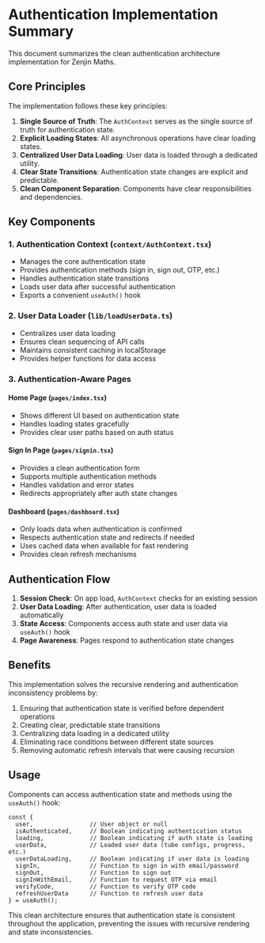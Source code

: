 # Authentication Implementation Summary

This document summarizes the clean authentication architecture implementation for Zenjin Maths. 

## Core Principles

The implementation follows these key principles:

1. **Single Source of Truth**: The `AuthContext` serves as the single source of truth for authentication state.
2. **Explicit Loading States**: All asynchronous operations have clear loading states.
3. **Centralized User Data Loading**: User data is loaded through a dedicated utility.
4. **Clear State Transitions**: Authentication state changes are explicit and predictable.
5. **Clean Component Separation**: Components have clear responsibilities and dependencies.

## Key Components

### 1. Authentication Context (`context/AuthContext.tsx`)

- Manages the core authentication state
- Provides authentication methods (sign in, sign out, OTP, etc.)
- Handles authentication state transitions
- Loads user data after successful authentication
- Exports a convenient `useAuth()` hook

### 2. User Data Loader (`lib/loadUserData.ts`)

- Centralizes user data loading
- Ensures clean sequencing of API calls
- Maintains consistent caching in localStorage
- Provides helper functions for data access

### 3. Authentication-Aware Pages

#### Home Page (`pages/index.tsx`)
- Shows different UI based on authentication state
- Handles loading states gracefully
- Provides clear user paths based on auth status

#### Sign In Page (`pages/signin.tsx`)
- Provides a clean authentication form
- Supports multiple authentication methods
- Handles validation and error states
- Redirects appropriately after auth state changes

#### Dashboard (`pages/dashboard.tsx`)
- Only loads data when authentication is confirmed
- Respects authentication state and redirects if needed
- Uses cached data when available for fast rendering
- Provides clean refresh mechanisms

## Authentication Flow

1. **Session Check**: On app load, `AuthContext` checks for an existing session
2. **User Data Loading**: After authentication, user data is loaded automatically
3. **State Access**: Components access auth state and user data via `useAuth()` hook
4. **Page Awareness**: Pages respond to authentication state changes

## Benefits

This implementation solves the recursive rendering and authentication inconsistency problems by:

1. Ensuring that authentication state is verified before dependent operations
2. Creating clear, predictable state transitions
3. Centralizing data loading in a dedicated utility
4. Eliminating race conditions between different state sources
5. Removing automatic refresh intervals that were causing recursion

## Usage

Components can access authentication state and methods using the `useAuth()` hook:

```tsx
const { 
  user,                // User object or null
  isAuthenticated,     // Boolean indicating authentication status
  loading,             // Boolean indicating if auth state is loading
  userData,            // Loaded user data (tube configs, progress, etc.)
  userDataLoading,     // Boolean indicating if user data is loading
  signIn,              // Function to sign in with email/password
  signOut,             // Function to sign out
  signInWithEmail,     // Function to request OTP via email
  verifyCode,          // Function to verify OTP code
  refreshUserData      // Function to refresh user data
} = useAuth();
```

This clean architecture ensures that authentication state is consistent throughout the application, preventing the issues with recursive rendering and state inconsistencies.
